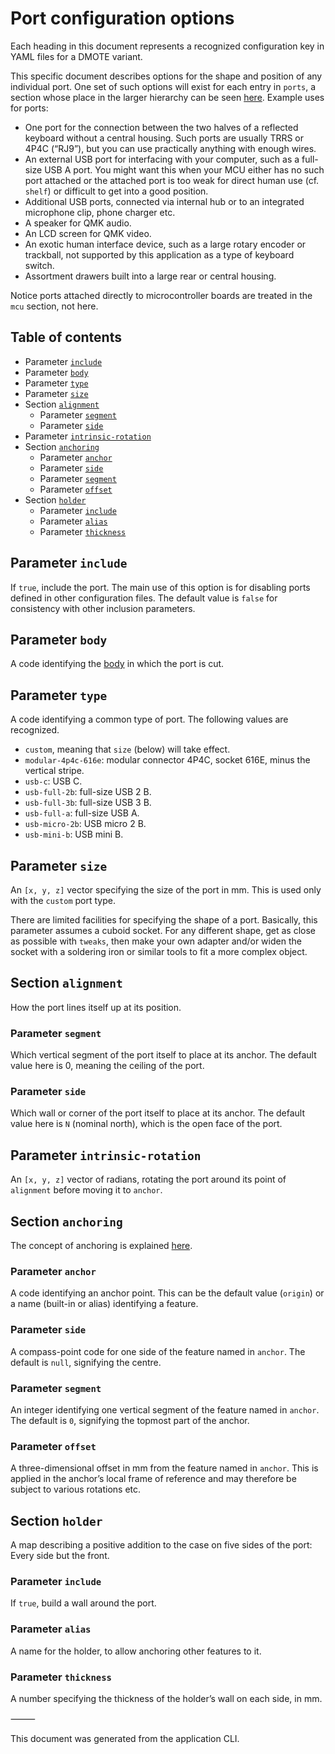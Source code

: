 <!--This document was generated and is intended for rendering to HTML on GitHub. Edit the source files, not this file.-->

# Port configuration options

Each heading in this document represents a recognized configuration key in YAML files for a DMOTE variant.

This specific document describes options for the shape and position of any individual port. One set of such options will exist for each entry in `ports`, a section whose place in the larger hierarchy can be seen [here](options-main.md). Example uses for ports:

* One port for the connection between the two halves of a reflected keyboard without a central housing. Such ports are usually TRRS or 4P4C (“RJ9”), but you can use practically anything with enough wires.
* An external USB port for interfacing with your computer, such as a full-size USB A port. You might want this when your MCU either has no such port attached or the attached port is too weak for direct human use (cf. `shelf`) or difficult to get into a good position.
* Additional USB ports, connected via internal hub or to an integrated microphone clip, phone charger etc.
* A speaker for QMK audio.
* An LCD screen for QMK video.
* An exotic human interface device, such as a large rotary encoder or trackball, not supported by this application as a type of keyboard switch.
* Assortment drawers built into a large rear or central housing.

Notice ports attached directly to microcontroller boards are treated in the `mcu` section, not here.

## Table of contents
- Parameter <a href="#user-content-include">`include`</a>
- Parameter <a href="#user-content-body">`body`</a>
- Parameter <a href="#user-content-type">`type`</a>
- Parameter <a href="#user-content-size">`size`</a>
- Section <a href="#user-content-alignment">`alignment`</a>
    - Parameter <a href="#user-content-alignment-segment">`segment`</a>
    - Parameter <a href="#user-content-alignment-side">`side`</a>
- Parameter <a href="#user-content-intrinsic-rotation">`intrinsic-rotation`</a>
- Section <a href="#user-content-anchoring">`anchoring`</a>
    - Parameter <a href="#user-content-anchoring-anchor">`anchor`</a>
    - Parameter <a href="#user-content-anchoring-side">`side`</a>
    - Parameter <a href="#user-content-anchoring-segment">`segment`</a>
    - Parameter <a href="#user-content-anchoring-offset">`offset`</a>
- Section <a href="#user-content-holder">`holder`</a>
    - Parameter <a href="#user-content-holder-include">`include`</a>
    - Parameter <a href="#user-content-holder-alias">`alias`</a>
    - Parameter <a href="#user-content-holder-thickness">`thickness`</a>

## Parameter <a id="include">`include`</a>

If `true`, include the port. The main use of this option is for disabling ports defined in other configuration files. The default value is `false` for consistency with other inclusion parameters.

## Parameter <a id="body">`body`</a>

A code identifying the [body](configuration.md) in which the port is cut.

## Parameter <a id="type">`type`</a>

A code identifying a common type of port. The following values are recognized.

* `custom`, meaning that `size` (below) will take effect.
* `modular-4p4c-616e`: modular connector 4P4C, socket 616E, minus the vertical stripe.
* `usb-c`: USB C.
* `usb-full-2b`: full-size USB 2 B.
* `usb-full-3b`: full-size USB 3 B.
* `usb-full-a`: full-size USB A.
* `usb-micro-2b`: USB micro 2 B.
* `usb-mini-b`: USB mini B.

## Parameter <a id="size">`size`</a>

An `[x, y, z]` vector specifying the size of the port in mm. This is used only with the `custom` port type.

There are limited facilities for specifying the shape of a port. Basically, this parameter assumes a cuboid socket. For any different shape, get as close as possible with `tweaks`, then make your own adapter and/or widen the socket with a soldering iron or similar tools to fit a more complex object.

## Section <a id="alignment">`alignment`</a>

How the port lines itself up at its position.

### Parameter <a id="alignment-segment">`segment`</a>

Which vertical segment of the port itself to place at its anchor. The default value here is 0, meaning the ceiling of the port.

### Parameter <a id="alignment-side">`side`</a>

Which wall or corner of the port itself to place at its anchor. The default value here is `N` (nominal north), which is the open face of the port.

## Parameter <a id="intrinsic-rotation">`intrinsic-rotation`</a>

An `[x, y, z]` vector of radians, rotating the port around its point of `alignment` before moving it to `anchor`.

## Section <a id="anchoring">`anchoring`</a>

The concept of anchoring is explained [here](configuration.md).

### Parameter <a id="anchoring-anchor">`anchor`</a>

A code identifying an anchor point. This can be the default value (`origin`) or a name (built-in or alias) identifying a feature.

### Parameter <a id="anchoring-side">`side`</a>

A compass-point code for one side of the feature named in `anchor`. The default is `null`, signifying the centre.

### Parameter <a id="anchoring-segment">`segment`</a>

An integer identifying one vertical segment of the feature named in `anchor`. The default is `0`, signifying the topmost part of the anchor.

### Parameter <a id="anchoring-offset">`offset`</a>

A three-dimensional offset in mm from the feature named in `anchor`. This is applied in the anchor’s local frame of reference and may therefore be subject to various rotations etc.

## Section <a id="holder">`holder`</a>

A map describing a positive addition to the case on five sides of the port: Every side but the front.

### Parameter <a id="holder-include">`include`</a>

If `true`, build a wall around the port.

### Parameter <a id="holder-alias">`alias`</a>

A name for the holder, to allow anchoring other features to it.

### Parameter <a id="holder-thickness">`thickness`</a>

A number specifying the thickness of the holder’s wall on each side, in mm.

⸻

This document was generated from the application CLI.

